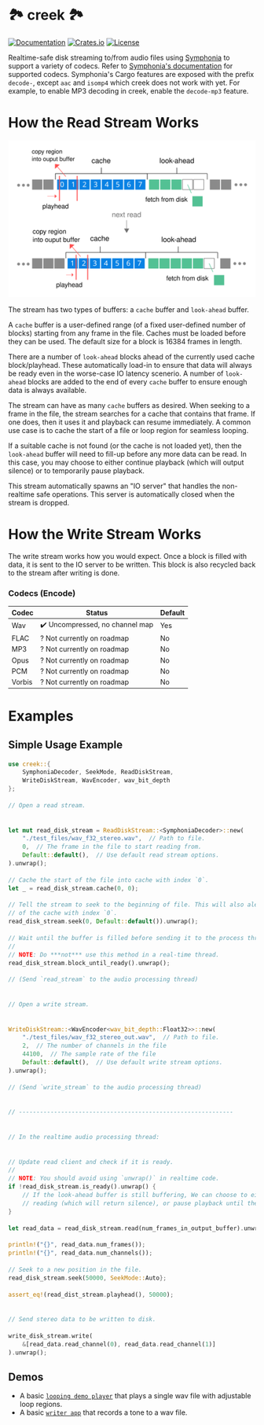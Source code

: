 # 🏞️ creek 🏞️
[![Documentation](https://docs.rs/creek/badge.svg)](https://docs.rs/creek)
[![Crates.io](https://img.shields.io/crates/v/creek.svg)](https://crates.io/crates/creek)
[![License](https://img.shields.io/crates/l/creek.svg)](https://github.com/RustyDAW/creek/blob/main/COPYRIGHT)

Realtime-safe disk streaming to/from audio files using [Symphonia](https://github.com/pdeljanov/Symphonia) to support a variety of codecs. Refer to [Symphonia's documentation](https://docs.rs/symphonia/latest/symphonia/#support) for supported codecs. Symphonia's Cargo features are exposed with the prefix `decode-`, except `aac` and `isomp4` which creek does not work with yet. For example, to enable MP3 decoding in creek, enable the `decode-mp3` feature.

# How the Read Stream Works

<div><img src="how_it_works.svg", alt="how it works"></div>

The stream has two types of buffers: a `cache` buffer and `look-ahead` buffer.

A `cache` buffer is a user-defined range (of a fixed user-defined number of blocks) starting from any frame in the file. Caches must be loaded before they can be used. The default size for a block is 16384 frames in length.

There are a number of `look-ahead` blocks ahead of the currently used cache block/playhead. These automatically load-in to ensure that data will always be ready even in the worse-case IO latency scenerio. A number of `look-ahead` blocks are added to the end of every `cache` buffer to ensure enough data is always available.

The stream can have as many `cache` buffers as desired. When seeking to a frame in the file, the stream searches for a cache that contains that frame. If one does, then it uses it and playback can resume immediately. A common use case is to cache the start of a file or loop region for seamless looping.

If a suitable cache is not found (or the cache is not loaded yet), then the `look-ahead` buffer will need to fill-up before any more data can be read. In this case, you may choose to either continue playback (which will output silence) or to temporarily pause playback.

This stream automatically spawns an "IO server" that handles the non-realtime safe operations. This server is automatically closed when the stream is dropped.

# How the Write Stream Works

The write stream works how you would expect. Once a block is filled with data, it is sent to the IO server to be written. This block is also recycled back to the stream after writing is done.

### Codecs (Encode)
| Codec                        | Status                                          | Default |
|------------------------------|-------------------------------------------------|---------|
| Wav                          | :heavy_check_mark: Uncompressed, no channel map | Yes     |
| FLAC                         | ? Not currently on roadmap                      | No      |
| MP3                          | ? Not currently on roadmap                      | No      |
| Opus                         | ? Not currently on roadmap                      | No      |
| PCM                          | ? Not currently on roadmap                      | No      |
| Vorbis                       | ? Not currently on roadmap                      | No      |

# Examples

## Simple Usage Example
```rust
use creek::{
    SymphoniaDecoder, SeekMode, ReadDiskStream,
    WriteDiskStream, WavEncoder, wav_bit_depth
};

// Open a read stream.


let mut read_disk_stream = ReadDiskStream::<SymphoniaDecoder>::new(
    "./test_files/wav_f32_stereo.wav",  // Path to file.
    0,  // The frame in the file to start reading from.
    Default::default(),  // Use default read stream options.
).unwrap();

// Cache the start of the file into cache with index `0`.
let _ = read_disk_stream.cache(0, 0);

// Tell the stream to seek to the beginning of file. This will also alert the stream to the existence
// of the cache with index `0`.
read_disk_stream.seek(0, Default::default()).unwrap();

// Wait until the buffer is filled before sending it to the process thread.
//
// NOTE: Do ***not*** use this method in a real-time thread.
read_disk_stream.block_until_ready().unwrap();

// (Send `read_stream` to the audio processing thread)


// Open a write stream.


WriteDiskStream::<WavEncoder<wav_bit_depth::Float32>>::new(
    "./test_files/wav_f32_stereo_out.wav",  // Path to file.
    2,  // The number of channels in the file
    44100,  // The sample rate of the file
    Default::default(),  // Use default write stream options.
).unwrap();

// (Send `write_stream` to the audio processing thread)


// -------------------------------------------------------------


// In the realtime audio processing thread:


// Update read client and check if it is ready.
//
// NOTE: You should avoid using `unwrap()` in realtime code.
if !read_disk_stream.is_ready().unwrap() {
    // If the look-ahead buffer is still buffering, We can choose to either continue
    // reading (which will return silence), or pause playback until the buffer is filled.
}

let read_data = read_disk_stream.read(num_frames_in_output_buffer).unwrap();

println!("{}", read_data.num_frames());
println!("{}", read_data.num_channels());

// Seek to a new position in the file.
read_disk_stream.seek(50000, SeekMode::Auto};

assert_eq!(read_dist_stream.playhead(), 50000);


// Send stereo data to be written to disk.

write_disk_stream.write(
    &[read_data.read_channel(0), read_data.read_channel(1)]
).unwrap();
```

## Demos
- A basic [`looping demo player`] that plays a single wav file with adjustable loop regions.
- A basic [`writer app`] that records a tone to a wav file.

[`Symphonia`]: https://github.com/pdeljanov/Symphonia
[`looping demo player`]: https://github.com/MeadowlarkDAW/creek/tree/main/demos/player
[`writer app`]: https://github.com/MeadowlarkDAW/creek/tree/main/demos/writer
